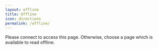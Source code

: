 ```yaml
---
layout: offline
title: Offline
icon: directions
permalink: /offline/
---
```


Please connect to access this page. Otherwise, choose a page which is available to read offline:
